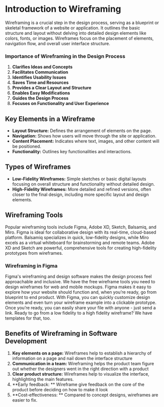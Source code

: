 # Introduction to Wireframing

Wireframing is a crucial step in the design process, serving as a blueprint or skeletal framework of a website or application. It outlines the basic structure and layout without delving into detailed design elements like colors, fonts, or images. Wireframes focus on the placement of elements, navigation flow, and overall user interface structure.

### Importance of Wireframing in the Design Process
1.  **Clarifies Ideas and Concepts**
2.  **Facilitates Communication**
3.  **Identifies Usability Issues**
4.  **Saves Time and Resources**
5.  **Provides a Clear Layout and Structure**
6.  **Enables Easy Modifications**
7.  **Guides the Design Process**
8.  **Focuses on Functionality and User Experience**

## Key Elements in a Wireframe

-   **Layout Structure:** Defines the arrangement of elements on the page.
-   **Navigation:** Shows how users will move through the site or application.
-   **Content Placement:** Indicates where text, images, and other content will be positioned.
-   **Functionality:** Outlines key functionalities and interactions.

## Types of Wireframes

-   **Low-Fidelity Wireframes:** Simple sketches or basic digital layouts focusing on overall structure and functionality without detailed design.
-   **High-Fidelity Wireframes:** More detailed and refined versions, often closer to the final design, including more specific layout and design elements.

## Wireframing Tools

Popular wireframing tools include Figma, Adobe XD, Sketch, Balsamiq, and Miro. Figma is ideal for collaborative design with its real-time, cloud-based platform. Balsamiq specializes in quick, low-fidelity designs, while Miro excels as a virtual whiteboard for brainstorming and remote teams. Adobe XD and Sketch are powerful, comprehensive tools for creating high-fidelity prototypes from wireframes.

### Wireframing in Figma

Figma's wireframing and design software makes the design process feel approachable and inclusive. We have the free wireframe tools you need to design wireframes for web and mobile mockups. Figma makes it easy to explore how your website should function and, when you’re ready, go from blueprint to end product. With Figma, you can quickly customize design elements and even turn your wireframe example into a clickable prototype. Once you’re ready, you can easily share your file with anyone - just send a link. Ready to go from a low fidelity to a high fidelity wireframe? We have templates for that, too.

## Benefits of Wireframing in Software Development

1.  **Key elements on a page:** Wireframes help to establish a hierarchy of information on a page and nail down the interface structure
2.  **Communication in a team:** Wireframing helps the product team figure out whether the designers went in the right direction with a product
3.  **Clear product structure:**  Wireframes help to visualize the interface, highlighting the main features.
4.  **Early feedback: ** Wireframe give feedback on the core of the product before deciding on how to make it look
5.  **Cost-effectiveness: ** Compared to concept designs, wireframes are easier to fix.